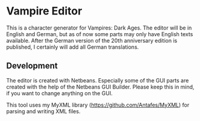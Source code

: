 Vampire Editor
==============

This is a character generator for Vampires: Dark Ages.
The editor will be in English and German, but as of now some parts may only have English texts available. After the German version of the 20th anniversary edition is published, I certainly will add all German translations.

Development
-----------

The editor is created with Netbeans.
Especially some of the GUI parts are created with the help of the Netbeans GUI Builder. Please keep this in mind, if you want to change anything on the GUI.

This tool uses my MyXML library (https://github.com/Antafes/MyXML) for parsing and writing XML files.